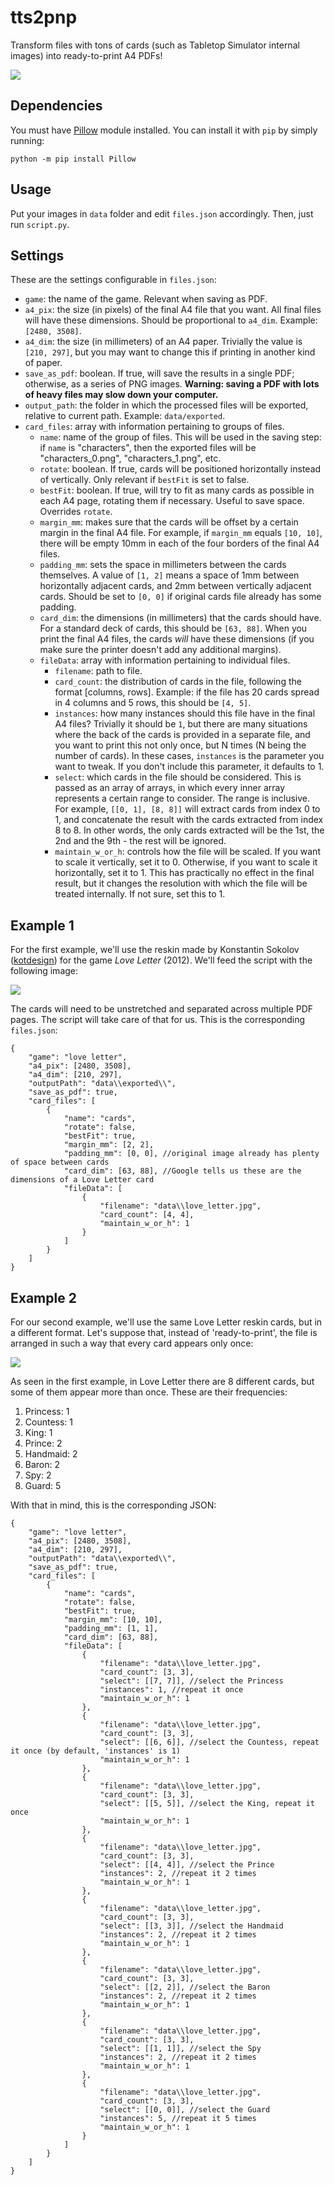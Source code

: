 # tts2pnp
Transform files with tons of cards (such as Tabletop Simulator internal images) into ready-to-print A4 PDFs!

![](./process.png)

## Dependencies

You must have [Pillow](https://pillow.readthedocs.io/en/stable/index.html) module installed. You can install it with `pip` by simply running:
```
python -m pip install Pillow
```

## Usage

Put your images in `data` folder and edit `files.json` accordingly. Then, just run `script.py`.

## Settings

These are the settings configurable in `files.json`:

- `game`: the name of the game. Relevant when saving as PDF.
- `a4_pix`: the size (in pixels) of the final A4 file that you want. All final files will have these dimensions. Should be proportional to `a4_dim`. Example: `[2480, 3508]`.
- `a4_dim`: the size (in millimeters) of an A4 paper. Trivially the value is `[210, 297]`, but you may want to change this if printing in another kind of paper.
- `save_as_pdf`: boolean. If true, will save the results in a single PDF; otherwise, as a series of PNG images. **Warning: saving a PDF with lots of heavy files may slow down your computer.**
- `output_path`: the folder in which the processed files will be exported, relative to current path. Example: `data/exported`.
- `card_files`: array with information pertaining to groups of files.
  - `name`: name of the group of files. This will be used in the saving step: if `name` is "characters", then the exported files will be "characters_0.png", "characters_1.png", etc.
  - `rotate`: boolean. If true, cards will be positioned horizontally instead of vertically. Only relevant if `bestFit` is set to false.
  - `bestFit`: boolean. If true, will try to fit as many cards as possible in each A4 page, rotating them if necessary. Useful to save space. Overrides `rotate`.
  - `margin_mm`: makes sure that the cards will be offset by a certain margin in the final A4 file. For example, if `margin_mm` equals `[10, 10]`, there will be empty 10mm in each of the four borders of the final A4 files.
  - `padding_mm`: sets the space in millimeters between the cards themselves. A value of `[1, 2]` means a space of 1mm between horizontally adjacent cards, and 2mm between vertically adjacent cards. Should be set to `[0, 0]` if original cards file already has some padding.
  - `card_dim`: the dimensions (in millimeters) that the cards should have. For a standard deck of cards, this should be `[63, 88]`. When you print the final A4 files, the cards *will* have these dimensions (if you make sure the printer doesn't add any additional margins).
  - `fileData`: array with information pertaining to individual files.
    - `filename`: path to file.
    - `card_count`: the distribution of cards in the file, following the format [columns, rows]. Example: if the file has 20 cards spread in 4 columns and 5 rows, this should be `[4, 5]`.
    - `instances`: how many instances should this file have in the final A4 files? Trivially it should be `1`, but there are many situations where the back of the cards is provided in a separate file, and you want to print this not only once, but N times (N being the number of cards). In these cases, `instances` is the parameter you want to tweak. If you don't include this parameter, it defaults to 1.
    - `select`: which cards in the file should be considered. This is passed as an array of arrays, in which every inner array represents a certain range to consider. The range is inclusive. For example, `[[0, 1], [8, 8]]` will extract cards from index 0 to 1, and concatenate the result with the cards extracted from index 8 to 8. In other words, the only cards extracted will be the 1st, the 2nd and the 9th - the rest will be ignored.
    - `maintain_w_or_h`: controls how the file will be scaled. If you want to scale it vertically, set it to 0. Otherwise, if you want to scale it horizontally, set it to 1. This has practically no effect in the final result, but it changes the resolution with which the file will be treated internally. If not sure, set this to 1.
    
## Example 1

For the first example, we'll use the reskin made by Konstantin Sokolov ([kotdesign](https://boardgamegeek.com/user/kotdesign)) for the game *Love Letter* (2012). We'll feed the script with the following image:

![](./love_letter_reskin.png)

The cards will need to be unstretched and separated across multiple PDF pages. The script will take care of that for us. This is the corresponding `files.json`:

```jsonc
{
    "game": "love letter",
    "a4_pix": [2480, 3508],
    "a4_dim": [210, 297],
    "outputPath": "data\\exported\\",
    "save_as_pdf": true,
    "card_files": [
        {
            "name": "cards",
            "rotate": false,
            "bestFit": true,
            "margin_mm": [2, 2], 
            "padding_mm": [0, 0], //original image already has plenty of space between cards
            "card_dim": [63, 88], //Google tells us these are the dimensions of a Love Letter card
            "fileData": [
                {
                    "filename": "data\\love_letter.jpg",
                    "card_count": [4, 4],
                    "maintain_w_or_h": 1
                }
            ]
        }
    ]
}
```

## Example 2

For our second example, we'll use the same Love Letter reskin cards, but in a different format. Let's suppose that, instead of 'ready-to-print', the file is arranged in such a way that every card appears only once: 

![](.//love_letter_reskin_2.png)

As seen in the first example, in Love Letter there are 8 different cards, but some of them appear more than once. These are their frequencies:

1. Princess: 1
2. Countess: 1
3. King: 1
4. Prince: 2
5. Handmaid: 2
6. Baron: 2
7. Spy: 2
8. Guard: 5

With that in mind, this is the corresponding JSON:

```jsonc
{
    "game": "love letter",
    "a4_pix": [2480, 3508],
    "a4_dim": [210, 297],
    "outputPath": "data\\exported\\",
    "save_as_pdf": true,
    "card_files": [
        {
            "name": "cards",
            "rotate": false,
            "bestFit": true,
            "margin_mm": [10, 10],
            "padding_mm": [1, 1],
            "card_dim": [63, 88],
            "fileData": [
                {
                    "filename": "data\\love_letter.jpg",
                    "card_count": [3, 3],
                    "select": [[7, 7]], //select the Princess
                    "instances": 1, //repeat it once
                    "maintain_w_or_h": 1
                },
                {
                    "filename": "data\\love_letter.jpg",
                    "card_count": [3, 3],
                    "select": [[6, 6]], //select the Countess, repeat it once (by default, 'instances' is 1)
                    "maintain_w_or_h": 1
                },
                {
                    "filename": "data\\love_letter.jpg",
                    "card_count": [3, 3],
                    "select": [[5, 5]], //select the King, repeat it once
                    "maintain_w_or_h": 1
                },
                {
                    "filename": "data\\love_letter.jpg",
                    "card_count": [3, 3],
                    "select": [[4, 4]], //select the Prince
                    "instances": 2, //repeat it 2 times
                    "maintain_w_or_h": 1
                },
                {
                    "filename": "data\\love_letter.jpg",
                    "card_count": [3, 3],
                    "select": [[3, 3]], //select the Handmaid
                    "instances": 2, //repeat it 2 times
                    "maintain_w_or_h": 1
                },
                {
                    "filename": "data\\love_letter.jpg",
                    "card_count": [3, 3],
                    "select": [[2, 2]], //select the Baron
                    "instances": 2, //repeat it 2 times
                    "maintain_w_or_h": 1
                },
                {
                    "filename": "data\\love_letter.jpg",
                    "card_count": [3, 3],
                    "select": [[1, 1]], //select the Spy
                    "instances": 2, //repeat it 2 times
                    "maintain_w_or_h": 1
                },
                {
                    "filename": "data\\love_letter.jpg",
                    "card_count": [3, 3],
                    "select": [[0, 0]], //select the Guard
                    "instances": 5, //repeat it 5 times
                    "maintain_w_or_h": 1
                }
            ]
        }
    ]
}
```

